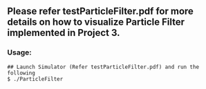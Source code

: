 ## Please refer testParticleFilter.pdf for more details on how to visualize Particle Filter implemented in Project 3. 

### Usage:

```shell
## Launch Simulator (Refer testParticleFilter.pdf) and run the following
$ ./ParticleFilter
```
